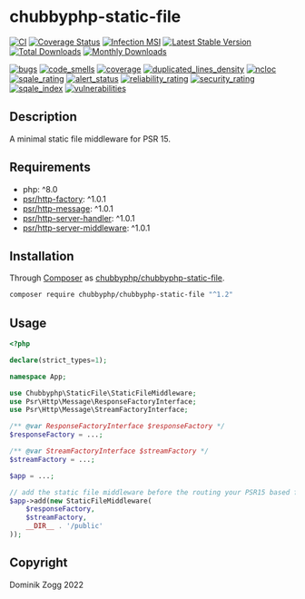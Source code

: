 # chubbyphp-static-file

[![CI](https://github.com/chubbyphp/chubbyphp-static-file/workflows/CI/badge.svg?branch=master)](https://github.com/chubbyphp/chubbyphp-static-file/actions?query=workflow%3ACI)
[![Coverage Status](https://coveralls.io/repos/github/chubbyphp/chubbyphp-static-file/badge.svg?branch=master)](https://coveralls.io/github/chubbyphp/chubbyphp-static-file?branch=master)
[![Infection MSI](https://badge.stryker-mutator.io/github.com/chubbyphp/chubbyphp-static-file/master)](https://dashboard.stryker-mutator.io/reports/github.com/chubbyphp/chubbyphp-static-file/master)
[![Latest Stable Version](https://poser.pugx.org/chubbyphp/chubbyphp-static-file/v/stable.png)](https://packagist.org/packages/chubbyphp/chubbyphp-static-file)
[![Total Downloads](https://poser.pugx.org/chubbyphp/chubbyphp-static-file/downloads.png)](https://packagist.org/packages/chubbyphp/chubbyphp-static-file)
[![Monthly Downloads](https://poser.pugx.org/chubbyphp/chubbyphp-static-file/d/monthly)](https://packagist.org/packages/chubbyphp/chubbyphp-static-file)

[![bugs](https://sonarcloud.io/api/project_badges/measure?project=chubbyphp_chubbyphp-static-file&metric=bugs)](https://sonarcloud.io/dashboard?id=chubbyphp_chubbyphp-static-file)
[![code_smells](https://sonarcloud.io/api/project_badges/measure?project=chubbyphp_chubbyphp-static-file&metric=code_smells)](https://sonarcloud.io/dashboard?id=chubbyphp_chubbyphp-static-file)
[![coverage](https://sonarcloud.io/api/project_badges/measure?project=chubbyphp_chubbyphp-static-file&metric=coverage)](https://sonarcloud.io/dashboard?id=chubbyphp_chubbyphp-static-file)
[![duplicated_lines_density](https://sonarcloud.io/api/project_badges/measure?project=chubbyphp_chubbyphp-static-file&metric=duplicated_lines_density)](https://sonarcloud.io/dashboard?id=chubbyphp_chubbyphp-static-file)
[![ncloc](https://sonarcloud.io/api/project_badges/measure?project=chubbyphp_chubbyphp-static-file&metric=ncloc)](https://sonarcloud.io/dashboard?id=chubbyphp_chubbyphp-static-file)
[![sqale_rating](https://sonarcloud.io/api/project_badges/measure?project=chubbyphp_chubbyphp-static-file&metric=sqale_rating)](https://sonarcloud.io/dashboard?id=chubbyphp_chubbyphp-static-file)
[![alert_status](https://sonarcloud.io/api/project_badges/measure?project=chubbyphp_chubbyphp-static-file&metric=alert_status)](https://sonarcloud.io/dashboard?id=chubbyphp_chubbyphp-static-file)
[![reliability_rating](https://sonarcloud.io/api/project_badges/measure?project=chubbyphp_chubbyphp-static-file&metric=reliability_rating)](https://sonarcloud.io/dashboard?id=chubbyphp_chubbyphp-static-file)
[![security_rating](https://sonarcloud.io/api/project_badges/measure?project=chubbyphp_chubbyphp-static-file&metric=security_rating)](https://sonarcloud.io/dashboard?id=chubbyphp_chubbyphp-static-file)
[![sqale_index](https://sonarcloud.io/api/project_badges/measure?project=chubbyphp_chubbyphp-static-file&metric=sqale_index)](https://sonarcloud.io/dashboard?id=chubbyphp_chubbyphp-static-file)
[![vulnerabilities](https://sonarcloud.io/api/project_badges/measure?project=chubbyphp_chubbyphp-static-file&metric=vulnerabilities)](https://sonarcloud.io/dashboard?id=chubbyphp_chubbyphp-static-file)


## Description

A minimal static file middleware for PSR 15.

## Requirements

 * php: ^8.0
 * [psr/http-factory][2]: ^1.0.1
 * [psr/http-message][3]: ^1.0.1
 * [psr/http-server-handler][4]: ^1.0.1
 * [psr/http-server-middleware][5]: ^1.0.1

## Installation

Through [Composer](http://getcomposer.org) as [chubbyphp/chubbyphp-static-file][1].

```sh
composer require chubbyphp/chubbyphp-static-file "^1.2"
```

## Usage

```php
<?php

declare(strict_types=1);

namespace App;

use Chubbyphp\StaticFile\StaticFileMiddleware;
use Psr\Http\Message\ResponseFactoryInterface;
use Psr\Http\Message\StreamFactoryInterface;

/** @var ResponseFactoryInterface $responseFactory */
$responseFactory = ...;

/** @var StreamFactoryInterface $streamFactory */
$streamFactory = ...;

$app = ...;

// add the static file middleware before the routing your PSR15 based framework
$app->add(new StaticFileMiddleware(
    $responseFactory,
    $streamFactory,
    __DIR__ . '/public'
));

```

## Copyright

Dominik Zogg 2022

[1]: https://packagist.org/packages/chubbyphp/chubbyphp-static-file

[2]: https://packagist.org/packages/psr/http-factory
[3]: https://packagist.org/packages/psr/http-message
[4]: https://packagist.org/packages/psr/http-server-handler
[5]: https://packagist.org/packages/psr/http-server-middleware
